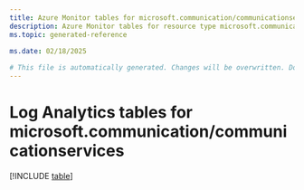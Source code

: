```yaml
---
title: Azure Monitor tables for microsoft.communication/communicationservices
description: Azure Monitor tables for resource type microsoft.communication/communicationservices
ms.topic: generated-reference
   
ms.date: 02/18/2025

# This file is automatically generated. Changes will be overwritten. Do not change this file directly.
---
```


# Log Analytics tables for microsoft.communication/communicationservices  

[!INCLUDE [table](~/reusable-content/ce-skilling/azure/includes/azure-monitor/reference/tables/microsoft-communication_communicationservices-include.md)]


